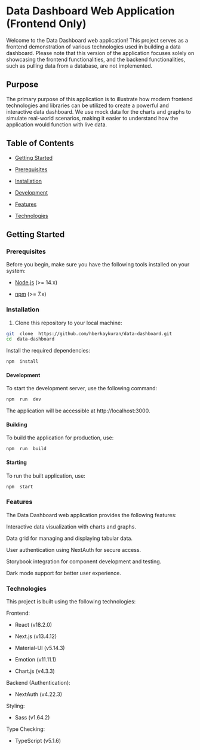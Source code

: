 #

# Data Dashboard Web Application (Frontend Only)

Welcome to the Data Dashboard web application! This project serves as a frontend demonstration of various technologies used in building a data dashboard. Please note that this version of the application focuses solely on showcasing the frontend functionalities, and the backend functionalities, such as pulling data from a database, are not implemented.

## Purpose

The primary purpose of this application is to illustrate how modern frontend technologies and libraries can be utilized to create a powerful and interactive data dashboard. We use mock data for the charts and graphs to simulate real-world scenarios, making it easier to understand how the application would function with live data.

## Table of Contents

- [Getting Started](#getting-started)

- [Prerequisites](#prerequisites)

- [Installation](#installation)

- [Development](#development)

- [Features](#features)

- [Technologies](#technologies)

## Getting Started

### Prerequisites

Before you begin, make sure you have the following tools installed on your system:

- [Node.js](https://nodejs.org/) (>= 14.x)

- [npm](https://www.npmjs.com/) (>= 7.x)

### Installation

1. Clone this repository to your local machine:

```bash
git  clone  https://github.com/hberkaykuran/data-dashboard.git
cd  data-dashboard
```

Install the required dependencies:

```bash
npm  install
```

#### Development

To start the development server, use the following command:

```bash
npm  run  dev
```

The application will be accessible at http://localhost:3000.

#### Building

To build the application for production, use:

```bash
npm  run  build
```

#### Starting

To run the built application, use:

```bash
npm  start
```

### Features

The Data Dashboard web application provides the following features:

Interactive data visualization with charts and graphs.

Data grid for managing and displaying tabular data.

User authentication using NextAuth for secure access.

Storybook integration for component development and testing.

Dark mode support for better user experience.

### Technologies

This project is built using the following technologies:

Frontend:

- React (v18.2.0)

- Next.js (v13.4.12)

- Material-UI (v5.14.3)

- Emotion (v11.11.1)

- Chart.js (v4.3.3)

Backend (Authentication):

- NextAuth (v4.22.3)

Styling:

- Sass (v1.64.2)

Type Checking:

- TypeScript (v5.1.6)
